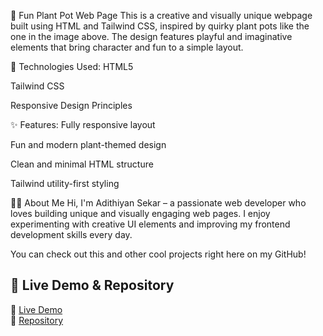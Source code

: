 🌱 Fun Plant Pot Web Page
This is a creative and visually unique webpage built using HTML and Tailwind CSS, inspired by quirky plant pots like the one in the image above. The design features playful and imaginative elements that bring character and fun to a simple layout.

🔧 Technologies Used:
HTML5

Tailwind CSS

Responsive Design Principles

✨ Features:
Fully responsive layout

Fun and modern plant-themed design

Clean and minimal HTML structure

Tailwind utility-first styling

👨‍💻 About Me
Hi, I'm Adithiyan Sekar – a passionate web developer who loves building unique and visually engaging web pages. I enjoy experimenting with creative UI elements and improving my frontend development skills every day.

You can check out this and other cool projects right here on my GitHub!


## 📂 Live Demo & Repository
🔗 [Live Demo]()  
📁 [Repository]()
